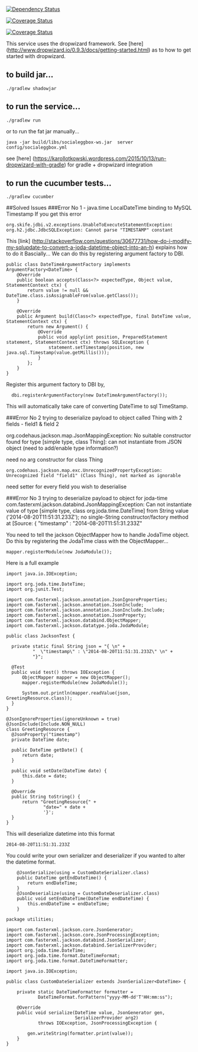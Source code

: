 [![Dependency Status](https://www.versioneye.com/user/projects/5800a283a23d52004d0e29e9/badge.svg)](https://www.versioneye.com/user/projects/5800a283a23d52004d0e29e9)

[![Coverage Status](https://coveralls.io/repos/github/derekclark/socialcalendar-webservice/badge.svg?branch=master)](https://coveralls.io/github/derekclark/socialcalendar-webservice?branch=master)

[![Coverage Status](https://travis-ci.org/derekclark/socialcalendar-webservice.svg?branch=master)](https://travis-ci.org/derekclark/socialcalendar-webservice)

This service uses the dropwizard framework. See [here] (http://www.dropwizard.io/0.9.3/docs/getting-started.html) as to how to get started with dropwizard.


## to build jar...
```
./gradlew shadowjar
```

## to run the service...

```
./gradlew run
```

or to run the fat jar manually...

```
java -jar build/libs/socialeggbox-ws.jar  server config/socialeggbox.yml
```

see [here] (https://karollotkowski.wordpress.com/2015/10/13/run-dropwizard-with-gradle) for gradle + dropwizard integration 

## to run the cucumber tests...
```
./gradlew cucumber
```

##Solved Issues
###Error No 1 - java.time LocalDateTime binding to MySQL Timestamp
If you get this error
```
org.skife.jdbi.v2.exceptions.UnableToExecuteStatementException: 
org.h2.jdbc.JdbcSQLException: Cannot parse "TIMESTAMP" constant 
```

This [link] (http://stackoverflow.com/questions/30677731/how-do-i-modify-my-sqlupdate-to-convert-a-joda-datetime-object-into-an-h) explains how to do it
Bascially...
We can do this by registering argument factory to DBI.
```
public class DateTimeArgumentFactory implements ArgumentFactory<DateTime> {
    @Override
    public boolean accepts(Class<?> expectedType, Object value, StatementContext ctx) {
        return value != null && DateTime.class.isAssignableFrom(value.getClass());
    }

    @Override
    public Argument build(Class<?> expectedType, final DateTime value, StatementContext ctx) {
        return new Argument() {
            @Override
            public void apply(int position, PreparedStatement statement, StatementContext ctx) throws SQLException {
                statement.setTimestamp(position, new java.sql.Timestamp(value.getMillis()));
            }
        };
    }
}
```
Register this argument factory to DBI by,

```
  dbi.registerArgumentFactory(new DateTimeArgumentFactory());
```
This will automatically take care of converting DateTime to sql TimeStamp.

###Error No 2
trying to deserialize payload to object called Thing with 2 fields - field1 & field 2

org.codehaus.jackson.map.JsonMappingException: No suitable constructor found for type [simple type, class Thing]: can not instantiate from JSON object (need to add/enable type information?)

need no arg constructor for class Thing

```
org.codehaus.jackson.map.exc.UnrecognizedPropertyException: Unrecognized field "field1" (Class Thing), not marked as ignorable
```
 
need setter for every field you wish to deserialise

###Error No 3
trying to deserialize payload to object for joda-time
com.fasterxml.jackson.databind.JsonMappingException: Can not instantiate value of type [simple type, class org.joda.time.DateTime] from String value ('2014-08-20T11:51:31.233Z'); no single-String constructor/factory method
 at [Source: { 
  "timestamp" : "2014-08-20T11:51:31.233Z" 

  You need to tell the jackson ObjectMapper how to handle JodaTime object. Do this by registering the JodaTime class with the ObjectMapper...

  ```
  mapper.registerModule(new JodaModule());
  ```

  Here is a full example
  ```
  import java.io.IOException;

import org.joda.time.DateTime;
import org.junit.Test;

import com.fasterxml.jackson.annotation.JsonIgnoreProperties;
import com.fasterxml.jackson.annotation.JsonInclude;
import com.fasterxml.jackson.annotation.JsonInclude.Include;
import com.fasterxml.jackson.annotation.JsonProperty;
import com.fasterxml.jackson.databind.ObjectMapper;
import com.fasterxml.jackson.datatype.joda.JodaModule;

public class JacksonTest {

    private static final String json = "{ \n" +
            "  \"timestamp\" : \"2014-08-20T11:51:31.233Z\" \n" +
            "}";

    @Test
    public void test() throws IOException {
        ObjectMapper mapper = new ObjectMapper();
        mapper.registerModule(new JodaModule());

        System.out.println(mapper.readValue(json, GreetingResource.class));
    }
}

@JsonIgnoreProperties(ignoreUnknown = true)
@JsonInclude(Include.NON_NULL)
class GreetingResource {
    @JsonProperty("timestamp")
    private DateTime date;

    public DateTime getDate() {
        return date;
    }

    public void setDate(DateTime date) {
        this.date = date;
    }

    @Override
    public String toString() {
        return "GreetingResource{" +
                "date=" + date +
                '}';
    }
}
```

This will deserialize datetime into this format
```
2014-08-20T11:51:31.233Z
```

You could write your own serializer and deserializer if you wanted to alter the datetime format.
```
    @JsonSerialize(using = CustomDateSerializer.class)
    public DateTime getEndDateTime() {
        return endDateTime;
    }
    @JsonDeserialize(using = CustomDateDeserializer.class)
    public void setEndDateTime(DateTime endDateTime) {
        this.endDateTime = endDateTime;
    }
```

```
package utilities;

import com.fasterxml.jackson.core.JsonGenerator;
import com.fasterxml.jackson.core.JsonProcessingException;
import com.fasterxml.jackson.databind.JsonSerializer;
import com.fasterxml.jackson.databind.SerializerProvider;
import org.joda.time.DateTime;
import org.joda.time.format.DateTimeFormat;
import org.joda.time.format.DateTimeFormatter;

import java.io.IOException;

public class CustomDateSerializer extends JsonSerializer<DateTime> {

    private static DateTimeFormatter formatter =
            DateTimeFormat.forPattern("yyyy-MM-dd'T'HH:mm:ss");

    @Override
    public void serialize(DateTime value, JsonGenerator gen,
                          SerializerProvider arg2)
            throws IOException, JsonProcessingException {

        gen.writeString(formatter.print(value));
    }
}
```
